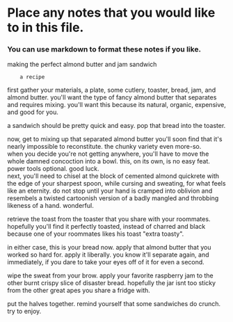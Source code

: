 # Place any notes that you would like to in this file.
### You can use markdown to format these notes if you like.





making the perfect almond butter and jam sandwich

        a recipe




first gather your materials, a plate, some cutlery, toaster, bread, jam, and almond butter. you'll want the type of fancy almond butter that separates and requires mixing.  you'll want this because its natural, organic, expensive, and good for you. 

a sandwich should be pretty quick and easy.
pop that bread into the toaster.

now, get to mixing up that separated almond butter
you'll soon find that it's nearly impossible to reconstitute. 
the chunky variety even more-so.  
when you decide you're not getting anywhere,
you'll have to move the whole damned concoction into a bowl. 
this, on its own, is no easy feat. power tools optional. good luck.  
next, you'll need to chisel at the block of cemented almond quickrete with
the edge of your sharpest spoon, while cursing and sweating, 
for what feels like an eternity. 
do not stop until your hand is cramped into oblivion and resembels 
a twisted cartoonish version of a badly mangled and throbbing likeness of a hand. 
wonderful.  

retrieve the toast from the toaster that you share with your roommates.
hopefully you'll find it perfectly toasted, instead of charred and black
because one of your roommates likes his toast "extra toasty".

in either case, this is your bread now.
apply that almond butter that you worked so hard for.
apply it liberally.
you know it'll separate again, and immediately,
if you dare to take your eyes off of it for even a second.

wipe the sweat from your brow.
apply your favorite raspberry jam to the other burnt crispy slice of disaster bread.
hopefully the jar isnt too sticky from the other great apes you share a fridge with.

put the halves together.
remind yourself that some sandwiches do crunch.
try to enjoy.





